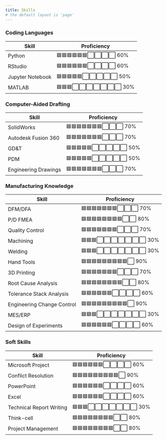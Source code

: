 ```yaml
---
title: Skills
# the default layout is 'page'
---
```

### Coding Languages

| Skill               | Proficiency |
|---------------------|-------------|
| Python             | 🟦🟦🟦🟦🟦🟦⬜⬜⬜⬜ 60% |
| RStudio            | 🟦🟦🟦🟦🟦🟦⬜⬜⬜⬜ 60% |
| Jupyter Notebook   | 🟦🟦🟦🟦🟦⬜⬜⬜⬜⬜ 50% |
| MATLAB             | 🟦🟦🟦⬜⬜⬜⬜⬜⬜⬜ 30% |

### Computer-Aided Drafting

| Skill                  | Proficiency |
|------------------------|-------------|
| SolidWorks            | 🟦🟦🟦🟦🟦🟦🟦⬜⬜⬜ 70% |
| Autodesk Fusion 360   | 🟦🟦🟦🟦🟦🟦🟦⬜⬜⬜ 70% |
| GD&T                  | 🟦🟦🟦🟦🟦⬜⬜⬜⬜⬜ 50% |
| PDM                   | 🟦🟦🟦🟦🟦⬜⬜⬜⬜⬜ 50% |
| Engineering Drawings  | 🟦🟦🟦🟦🟦🟦🟦⬜⬜⬜ 70% |

### Manufacturing Knowledge

| Skill                        | Proficiency |
|------------------------------|-------------|
| DFM/DFA                      | 🟦🟦🟦🟦🟦🟦🟦⬜⬜⬜ 70% |
| P/D FMEA                     | 🟦🟦🟦🟦🟦🟦🟦🟦⬜⬜ 80% |
| Quality Control              | 🟦🟦🟦🟦🟦🟦🟦⬜⬜⬜ 70% |
| Machining                    | 🟦🟦🟦⬜⬜⬜⬜⬜⬜⬜ 30% |
| Welding                      | 🟦🟦🟦⬜⬜⬜⬜⬜⬜⬜ 30% |
| Hand Tools                   | 🟦🟦🟦🟦🟦🟦🟦🟦🟦⬜ 90% |
| 3D Printing                  | 🟦🟦🟦🟦🟦🟦🟦⬜⬜⬜ 70% |
| Root Cause Analysis          | 🟦🟦🟦🟦🟦🟦🟦🟦⬜⬜ 80% |
| Tolerance Stack Analysis     | 🟦🟦🟦🟦🟦🟦⬜⬜⬜⬜ 60% |
| Engineering Change Control   | 🟦🟦🟦🟦🟦🟦🟦🟦🟦⬜ 90% |
| MES/ERP                      | 🟦🟦🟦⬜⬜⬜⬜⬜⬜⬜ 30% |
| Design of Experiments        | 🟦🟦🟦🟦🟦🟦⬜⬜⬜⬜ 60% |

### Soft Skills

| Skill                        | Proficiency |
|------------------------------|-------------|
| Microsoft Project            | 🟦🟦🟦🟦🟦🟦⬜⬜⬜⬜ 60% |
| Conflict Resolution          | 🟦🟦🟦🟦🟦🟦🟦🟦🟦⬜ 90% |
| PowerPoint                   | 🟦🟦🟦🟦🟦🟦⬜⬜⬜⬜ 60% |
| Excel                        | 🟦🟦🟦🟦🟦🟦⬜⬜⬜⬜ 60% |
| Technical Report Writing     | 🟦🟦🟦⬜⬜⬜⬜⬜⬜⬜ 30% |
| Think-cell                   | 🟦🟦🟦🟦🟦🟦🟦🟦⬜⬜ 80% |
| Project Management           | 🟦🟦🟦🟦🟦🟦🟦🟦⬜⬜ 80% |
